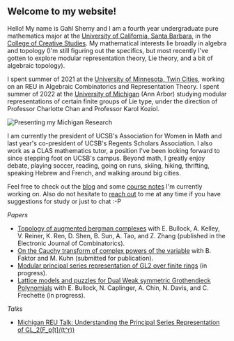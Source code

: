 ## Welcome to my website!

Hello! My name is Gahl Shemy and I am a fourth year undergraduate pure mathematics major at the [University of California, Santa Barbara](https://www.ucsb.edu/), in the [College of Creative Studies](https://ccs.ucsb.edu/). My mathematical interests lie broadly in algebra and topology (I'm still figuring out the specifics, but most recently I've gotten to explore modular representation theory, Lie theory, and a bit of algebraic topology). 

I spent summer of 2021 at the [University of Minnesota, Twin Cities](https://www-users.cse.umn.edu/~reiner/REU/REU.html), working on an REU in Algebraic Combinatorics and Representation Theory. I spent summer of 2022 at the [University of Michigan](https://lsa.umich.edu/math/undergraduates/research-and-career-opportunities/research/research-experience-for-undergraduates--reu-.html) (Ann Arbor) studying modular representations of certain finite groups of Lie type, under the direction of Professor Charlotte Chan and Professor Karol Koziol.  

![Presenting my Michigan Research](https://gahlshemy.github.io/racacon-presenting.jpg)


I am currently the president of UCSB's Association for Women in Math and last year's co-president of UCSB's Regents Scholars Association. I also work as a CLAS mathematics tutor, a position I've been looking forward to since stepping foot on UCSB's campus. Beyond math, I greatly enjoy debate, playing soccer, reading, going on runs, skiing, hiking, thrifting, speaking Hebrew and French, and walking around big cities.

Feel free to check out the [blog](https://gahlshemy.github.io/blog) and some [course notes](https://gahlshemy.github.io/coursenotes) I'm currently working on. Also do not hesitate to [reach out](mailto:gahlshemy@ucsb.edu) 
to me at any time if you have suggestions for study or just to chat :-P 


*Papers* 
* [Topology of augmented bergman complexes](https://arxiv.org/abs/2108.13394) with E. Bullock, A. Kelley, V. Reiner, K. Ren, D. Shen, B. Sun, A. Tao, and Z. Zhang (published in the Electronic Journal of Combinatorics). 
* [On the Cauchy transform of complex powers of the variable](https://arxiv.org/abs/2209.07649) with B. Faktor and M. Kuhn (submitted for publication).
* [Modular principal series representation of GL2 over finite rings](https://gahlshemy.github.io/Mod_Prin_Series_Dec20.pdf) (in progress).
* [Lattice models and puzzles for Dual Weak symmetric Grothendieck Polynomials](https://www-users.cse.umn.edu/~reiner/REU/REU2021notes/Problem_5__Puzzles___Ice.pdf) with E. Bullock, N. Caplinger, A. Chin, N. Davis, and C. Frechette (in progress).

*Talks*
* [Michigan REU Talk: Understanding the Principal Series Representation of GL_2(F_p[t]/(t^r))](https://youtu.be/iIz4V_jcfS8?t=906)
